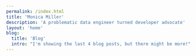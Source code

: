 ```yaml
---
permalink: /index.html
title: 'Monica Miller'
description: 'A problematic data engineer turned developer advocate'
layout: 'home'
blog:
  title: 'Blog'
  intro: "I'm showing the last 4 blog posts, but there might be more!"
---
```


<!-- TODO Add headshot -->

